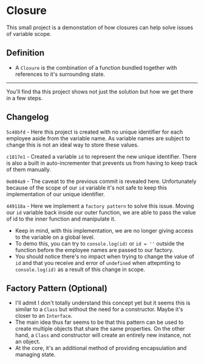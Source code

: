 # Closure

This small project is a demonstation of how closures can help solve issues of variable scope. 

## Definition
- A `Closure` is the combination of a function bundled together with references to it's surrounding state. 

---
You'll find tha this project shows not just the solution but how we get there in a few steps. 

## Changelog

`5c48bfd` - Here this project is created with no unique identifier for each employee aside from the variable name. As variable names are subject to change this is not an ideal way to store these values. 

`c1817e1` - Created a variable `id` to represent the new unique identifier. There is also a built in auto-incrementer that prevents us from having to keep track of them manually.

`0e804a9` - The caveat to the previous commit is revealed here. Unfortunately because of the scope of our `id` variable it's not safe to keep this implementation of our unique identifier. 

`449118a` - Here we implement a `factory pattern` to solve this issue. Moving our `id` variable back inside our outer function, we are able to pass the value of id to the inner function and manipulate it. 
- Keep in mind, with this implementation, we are no longer giving access to the variable on a global level. 
 - To demo this, you can try to `console.log(id)` or `id = ''` outside the function before the employee names are passed to our factory. 
 - You should notice there's no impact when trying to change the value of `id` and that you receive and error of `undefined` when attepmting to `console.log(id)` as a result of this change in scope.    

 ## Factory Pattern (Optional)
 - I'll admit I don't totally understand this concept yet but it seems this is similar to a `Class` but without the need for a constructor. Maybe it's closer to an `Interface`.
 - The main idea thus far seems to be that this pattern can be used to create multiple objects that share the same properties. On the other hand, a `Class` and constructor will create an entirely new instance, not an object.
 - At the core, it's an additional method of providing encapsulation and managing state. 